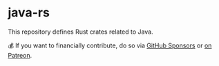 # java-rs

This repository defines Rust crates related to Java.

:moneybag: If you want to financially contribute, do so via
[GitHub Sponsors](https://github.com/sponsors/indygreg) or
[on Patreon](https://www.patreon.com/indygreg).
